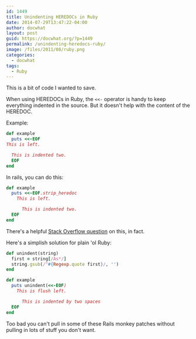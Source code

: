```yaml
---
id: 1449
title: Unindenting HEREDOCs in Ruby
date: 2014-07-29T13:47:22-04:00
author: docwhat
layout: post
guid: https://docwhat.org/?p=1449
permalink: /unindenting-heredocs-ruby/
image: /files/2011/08/ruby.png
categories:
  - docwhat
tags:
  - Ruby
---
```

This is a bit of code I wanted to save.

When using HEREDOCs in Ruby, the `<<-` operator is handy to keep
everything indented in the source. But it doesn't help with the content
of the HEREDOC.

Example:

``` ruby
def example
  puts <<-EOF
This is left.

  This is indented two.
  EOF
end
```

In rails, you can do this:

``` ruby
def example
  puts <<-EOF.strip_heredoc
    This is left.

      This is indented two.
  EOF
end
```

There's a helpful [Stack Overflow question](http://stackoverflow.com/questions/3772864/how-do-i-remove-leading-whitespace-chars-from-ruby-heredoc) on this, in fact.

Here's a simplish solution for plain 'ol Ruby:

``` ruby
def unindent(string)
  first = string[/As*/]
  string.gsub(/^#{Regexp.quote first}/, '')
end

def example
  puts unindent(<<-EOF)
    This is flush left.

      This is indented by two spaces
  EOF
end
```

Too bad you can't pull in some of these Rails monkey patches without pulling in lots of stuff you don't want.
